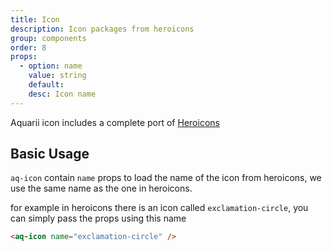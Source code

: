 ```yaml
---
title: Icon
description: Icon packages from heroicons
group: components
order: 8
props:
  - option: name
    value: string
    default:
    desc: Icon name
---
```


Aquarii icon includes a complete port of [Heroicons](https://heroicons.dev)

## Basic Usage
`aq-icon` contain `name` props to load the name of the icon from heroicons, we use the same name as the one in heroicons.

for example in heroicons there is an icon called `exclamation-circle`, you can simply pass the props using this name

<aq-icon name="exclamation-circle"></aq-icon>

```html
<aq-icon name="exclamation-circle" />
```